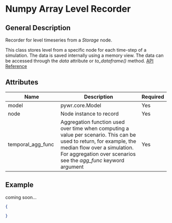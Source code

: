 # Numpy Array Level Recorder

## General Description

Recorder for level timeseries from a _Storage_ node.

This class stores level from a specific node for each time-step of a simulation. The data is saved internally using a memory view. The data can be accessed through the _data_ attribute or _to\_dataframe()_ method. [API Reference](https://pywr.github.io/pywr-docs/master/api/generated/pywr.recorders.NumpyArrayLevelRecorder.html)

## Attributes

<table><thead><tr><th width="158">Name</th><th width="473">Description</th><th>Required</th></tr></thead><tbody><tr><td>model</td><td>pywr.core.Model</td><td>Yes</td></tr><tr><td>node</td><td>Node instance to record</td><td>Yes</td></tr><tr><td>temporal_agg_func</td><td>Aggregation function used over time when computing a value per scenario. This can be used to return, for example, the median flow over a simulation. For aggregation over scenarios see the <em>agg_func</em> keyword argument</td><td>Yes</td></tr></tbody></table>

## Example

coming soon...

```json
{

}
```
